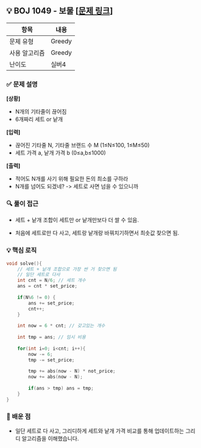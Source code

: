 ## 💡 BOJ 1049 - 보물 [[문제 링크](https://www.acmicpc.net/problem/1049)]

| 항목 | 내용 |
|------|------|
| 문제 유형 | Greedy |
| 사용 알고리즘 | Greedy |
| 난이도 | 실버4 |

### ✅ 문제 설명
**[상황]**
- N개의 기타줄이 끊어짐
- 6개짜리 세트 or 낱개

**[입력]**
- 끊어진 기타줄 N, 기타줄 브랜드 수 M (1≤N≤100, 1≤M≤50)
- 세트 가격 a, 낱개 가격 b (0≤a,b≤1000)

**[출력]**
- 적어도 N개를 사기 위해 필요한 돈의 최소를 구하라
- N개를 넘어도 되겠네? -> 세트로 사면 넘을 수 있으니까

### 🔍 풀이 접근
- 세트 + 낱개 조합이 세트만 or 낱개만보다 더 쌀 수 있음.

- 처음에 세트로만 다 사고, 세트랑 낱개랑 바꿔치기하면서 최솟값 찾으면 됨.

### 💡 핵심 로직
```cpp
void solve(){
    // 세트 + 낱개 조합으로 가장 싼 거 찾으면 됨
    // 일단 세트로 다사
    int cnt = N/6; // 세트 개수
    ans = cnt * set_price;
    
    if(N%6 != 0) {
        ans += set_price;
        cnt++;
    }
    
    int now = 6 * cnt; // 갖고있는 개수
    
    int tmp = ans; // 임시 비용
    
    for(int i=0; i<cnt; i++){
        now -= 6;
        tmp -= set_price;
        
        tmp += abs(now - N) * not_price;
        now += abs(now - N);
        
        if(ans > tmp) ans = tmp;
    }
}
```

### 📌 배운 점
- 일단 세트로 다 사고, 그리디하게 세트와 낱개 가격 비교를 통해 업데이트하는 그리디 알고리즘을 이해했습니다.
